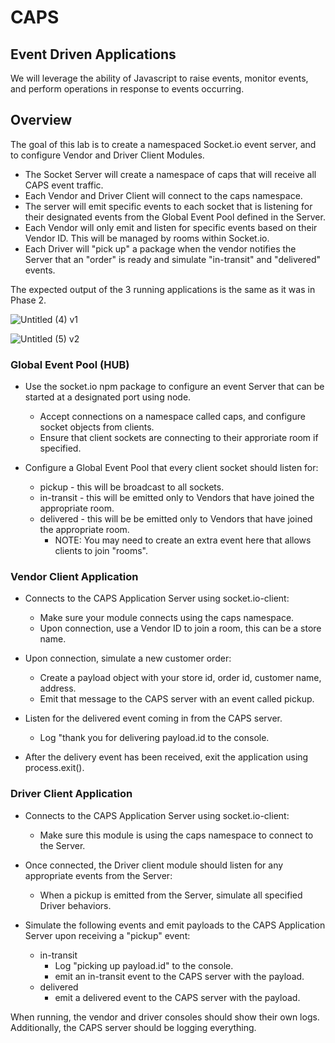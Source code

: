 # CAPS

## Event Driven Applications

We will leverage the ability of Javascript to raise events, monitor events, and perform operations in response to events occurring.

## Overview

The goal of this lab is to create a namespaced Socket.io event server, and to configure Vendor and Driver Client Modules.

  - The Socket Server will create a namespace of caps that will receive all CAPS event traffic.
  - Each Vendor and Driver Client will connect to the caps namespace.
  - The server will emit specific events to each socket that is listening for their designated events from the Global Event Pool defined in the Server.
  - Each Vendor will only emit and listen for specific events based on their Vendor ID. This will be managed by rooms within Socket.io.
  - Each Driver will "pick up" a package when the vendor notifies the Server that an "order" is ready and simulate "in-transit" and "delivered" events.

The expected output of the 3 running applications is the same as it was in Phase 2.

![Untitled (4)](https://user-images.githubusercontent.com/84699682/161871371-496d2ea7-2142-47ef-a07f-e772199a2ae9.jpg)
v1

![Untitled (5)](https://user-images.githubusercontent.com/84699682/162098628-bfd075f2-a588-4e18-b118-43ea1c6ac8c7.jpg)
v2
### Global Event Pool (HUB)
  - Use the socket.io npm package to configure an event Server that can be started at a designated port using node.

      - Accept connections on a namespace called caps, and configure socket objects from clients.
      - Ensure that client sockets are connecting to their approriate room if specified.
  
  - Configure a Global Event Pool that every client socket should listen for:

      - pickup - this will be broadcast to all sockets.
      - in-transit - this will be emitted only to Vendors that have joined the appropriate room.
      - delivered - this will be be emitted only to Vendors that have joined the appropriate room.
          - NOTE: You may need to create an extra event here that allows clients to join "rooms".

### Vendor Client Application
  - Connects to the CAPS Application Server using socket.io-client:

      - Make sure your module connects using the caps namespace.
      - Upon connection, use a Vendor ID to join a room, this can be a store name.
  - Upon connection, simulate a new customer order:

      - Create a payload object with your store id, order id, customer name, address.
      - Emit that message to the CAPS server with an event called pickup.
  - Listen for the delivered event coming in from the CAPS server.

      - Log "thank you for delivering payload.id to the console.
  - After the delivery event has been received, exit the application using process.exit().

### Driver Client Application
  - Connects to the CAPS Application Server using socket.io-client:

      - Make sure this module is using the caps namespace to connect to the Server.
  
  - Once connected, the Driver client module should listen for any appropriate events from the Server:

      - When a pickup is emitted from the Server, simulate all specified Driver behaviors.

  - Simulate the following events and emit payloads to the CAPS Application Server upon receiving a "pickup" event:

      - in-transit
          - Log "picking up payload.id" to the console.
          - emit an in-transit event to the CAPS server with the payload.
      - delivered
          - emit a delivered event to the CAPS server with the payload.

When running, the vendor and driver consoles should show their own logs. Additionally, the CAPS server should be logging everything.
